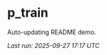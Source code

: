 # p_train

Auto-updating README demo.

<!--START_SECTION:status-->
_Last run: 2025-09-27 17:17 UTC_
<!--END_SECTION:status-->





























































































































































































































































































































































































































































































































































































































































































































































































































